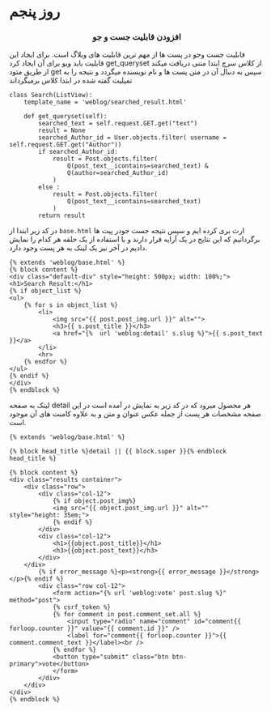 #  روز پنجم

### <center> افزودن قابلیت جست و جو </center>

قابلیت جست وجو در پست ها  از مهم ترین قابلیت های وبلاگ است. برای ایجاد این قابلیت باید ویو برای آن ایجاد کرد
 get_queryset  از کلاس سرچ ابتدا متنی دریافت میکند از طریق متود get سپس  به دنبال آن در متن پست ها  و نام نویسنده میگردد و نتیجه را به تمپلیت گفته شده در ابتدا کلاس برمیگرداند  
```
class Search(ListView):
    template_name = 'weblog/searched_result.html'
 
    def get_queryset(self):
        searched_text = self.request.GET.get("text")
        result = None
        searched_Author_id = User.objects.filter( username = self.request.GET.get("Author")) 
        if searched_Author_id:
            result = Post.objects.filter(
                Q(post_text__icontains=searched_text) &
                Q(author=searched_Author_id)
            )
        else :    
            result = Post.objects.filter(
                Q(post_text__icontains=searched_text)
            )
        return result    
```

در کد زیر ابتدا از ```base.html``` ارث بری کرده ایم و سپس نتیجه جست جودر پیت ها برگردانیم که این نتایج در یک آرایه قرار دارند و با استفاده از یک حلقه هر کدام را نمایش دادیم در آخر نیز یک لینک به هر پست وجود دارد.

```
{% extends 'weblog/base.html' %}
{% block content %}
<div class="default-div" style="height: 500px; width: 100%;">
<h1>Search Result:</h1>
{% if object_list %}
<ul>
    {% for s in object_list %}
        <li>
            <img src="{{ post.post_img.url }}" alt="">
            <h3>{{ s.post_title }}</h3>
            <a href="{%  url 'weblog:detail' s.slug %}">{{ s.post_text }}</a>
        </li>
        <hr>
    {% endfor %}
</ul>
{% endif %}
</div>
{% endblock %}
```

لینک به صفحه  detail  هر محصول میرود که در کد زیر به نمایش در آمده است در این  صفحه مشخصات هر پست از جمله عکس  عنوان و متن و به علاوه کامنت های آن موجود است.

```
{% extends 'weblog/base.html' %}

{% block head_title %}detail || {{ block.super }}{% endblock head_title %}

{% block content %} 
<div class="results container">
    <div class="row">
        <div class="col-12">
            {% if object.post_img%}  
            <img src="{{ object.post_img.url }}" alt=""  style="height: 35em;">
            {% endif %}
        </div>   
        <div class="col-12">
            <h1>{{object.post_title}}</h1>
            <h3>{{object.post_text}}</h3>
        </div>
    </div>      
        {% if error_message %}<p><strong>{{ error_message }}</strong></p>{% endif %}
        <div class="row col-12">
            <form action="{% url 'weblog:vote' post.slug %}" method="post">   
            {% csrf_token %}
            {% for comment in post.comment_set.all %}
                <input type="radio" name="comment" id="comment{{ forloop.counter }}" value="{{ comment.id }}" />
                <label for="comment{{ forloop.counter }}">{{ comment.comment_text }}</label><br />
            {% endfor %}
            <button type="submit" class="btn btn-primary">vote</button>
            </form>
        </div>
    </div>
</div>
{% endblock %}
```